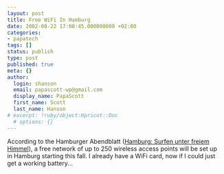```yaml
---
layout: post
title: Free WiFi In Hamburg
date: 2002-08-22 17:08:45.000000000 +02:00
categories:
- papatech
tags: []
status: publish
type: post
published: true
meta: {}
author:
  login: shanson
  email: papascott-wp@gmail.com
  display_name: PapaScott
  first_name: Scott
  last_name: Hanson
# excerpt: !ruby/object:Hpricot::Doc
  # options: {}
---
```

<p>According to the Hamburger Abendblatt (<a href="http://www.abendblatt.de/daten/2002/08/22/60479.html">Hamburg: Surfen unter freiem Himmel</a>), a free network of up to 250 wireless access points will be set up in Hamburg starting this fall. I already have a WiFi card, now if I could just get a working battery...</p>
